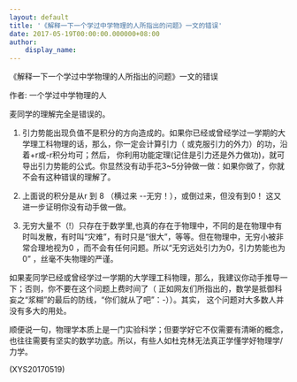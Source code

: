 ```yaml
---
layout: default
title: '《解释一下一个学过中学物理的人所指出的问题》一文的错误'
date: 2017-05-19T00:00:00.000000+08:00
author:
    display_name: 
---
```


《解释一下一个学过中学物理的人所指出的问题》一文的错误

作者: 一个学过中学物理的人

麦同学的理解完全是错误的。

1.    引力势能出现负值不是积分的方向造成的。如果你已经或曾经学过一学期的大学理工科物理的话，那么，你一定会计算引力（ 或克服引力的外力）的功，沿着+r或-r积分均可；然后， 你利用功能定理(记住是引力还是外力做功)，就可导出引力势能的公式。你显然没有动手花3~5分钟做一做：如果你做了，你就不会有这种错误的理解了。

2.    上面说的积分是从r 到 8 （横过来 --无穷！），或倒过来，但没有到0！ 这又进一步证明你没有动手做一做。

3.    无穷大量不（!）只存在于数学里,也真的存在于物理中，不同的是在物理中有时叫发散，有时叫“灾难”，有时只是“很大”，等等。但在物理中，无穷小被非常合理地视为0 ，而不会有任何问题。所以“无穷远处引力为0，引力势能也为0” ，丝毫不失物理的严谨。

如果麦同学已经或曾经学过一学期的大学理工科物理，那么，我建议你动手推导一下；否则，你不要在这个问题上费时间了（ 正如网友们所指出的，数学是抵御科妄之“浆糊”的最后的防线，“你们就从了吧”：-））。其实， 这个问题对大多数人并没有多大的用处。

顺便说一句，物理学本质上是一门实验科学；但要学好它不仅需要有清晰的概念，也往往需要有坚实的数学功底。所以，有些人如杜克林无法真正学懂学好物理学/力学。

(XYS20170519)

